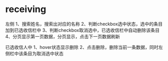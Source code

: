 # receiving
左侧
1、搜索姓名，搜索出对应的名称
2、判断checkbox选中状态，选中的条目加到已选收信栏中
3、判断checkbox取消选中，已选收信栏中自动删除该条目
4、分页显示第一页数据，分页显示，点击下一页数据刷新


已选收信人中
1、hover状态显示删除
2、点击删除，删除当前一条数据，同时左侧栏中该条目为取消选中状态
